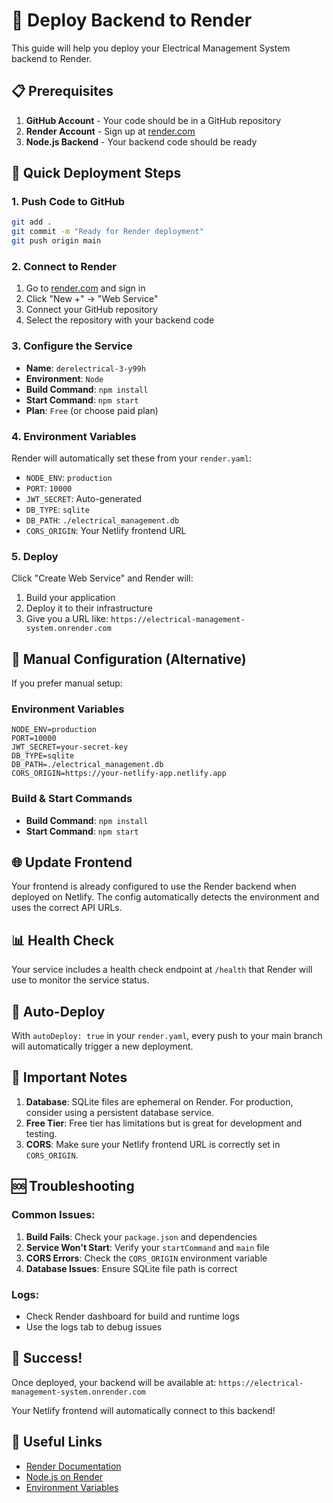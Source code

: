 # 🚀 Deploy Backend to Render

This guide will help you deploy your Electrical Management System backend to Render.

## 📋 Prerequisites

1. **GitHub Account** - Your code should be in a GitHub repository
2. **Render Account** - Sign up at [render.com](https://render.com)
3. **Node.js Backend** - Your backend code should be ready

## 🚀 Quick Deployment Steps

### 1. Push Code to GitHub
```bash
git add .
git commit -m "Ready for Render deployment"
git push origin main
```

### 2. Connect to Render
1. Go to [render.com](https://render.com) and sign in
2. Click "New +" → "Web Service"
3. Connect your GitHub repository
4. Select the repository with your backend code

### 3. Configure the Service
- **Name**: `derelectrical-3-y99h`
- **Environment**: `Node`
- **Build Command**: `npm install`
- **Start Command**: `npm start`
- **Plan**: `Free` (or choose paid plan)

### 4. Environment Variables
Render will automatically set these from your `render.yaml`:
- `NODE_ENV`: `production`
- `PORT`: `10000`
- `JWT_SECRET`: Auto-generated
- `DB_TYPE`: `sqlite`
- `DB_PATH`: `./electrical_management.db`
- `CORS_ORIGIN`: Your Netlify frontend URL

### 5. Deploy
Click "Create Web Service" and Render will:
1. Build your application
2. Deploy it to their infrastructure
3. Give you a URL like: `https://electrical-management-system.onrender.com`

## 🔧 Manual Configuration (Alternative)

If you prefer manual setup:

### Environment Variables
```
NODE_ENV=production
PORT=10000
JWT_SECRET=your-secret-key
DB_TYPE=sqlite
DB_PATH=./electrical_management.db
CORS_ORIGIN=https://your-netlify-app.netlify.app
```

### Build & Start Commands
- **Build Command**: `npm install`
- **Start Command**: `npm start`

## 🌐 Update Frontend

Your frontend is already configured to use the Render backend when deployed on Netlify. The config automatically detects the environment and uses the correct API URLs.

## 📊 Health Check

Your service includes a health check endpoint at `/health` that Render will use to monitor the service status.

## 🔄 Auto-Deploy

With `autoDeploy: true` in your `render.yaml`, every push to your main branch will automatically trigger a new deployment.

## 🚨 Important Notes

1. **Database**: SQLite files are ephemeral on Render. For production, consider using a persistent database service.
2. **Free Tier**: Free tier has limitations but is great for development and testing.
3. **CORS**: Make sure your Netlify frontend URL is correctly set in `CORS_ORIGIN`.

## 🆘 Troubleshooting

### Common Issues:
1. **Build Fails**: Check your `package.json` and dependencies
2. **Service Won't Start**: Verify your `startCommand` and `main` file
3. **CORS Errors**: Check the `CORS_ORIGIN` environment variable
4. **Database Issues**: Ensure SQLite file path is correct

### Logs:
- Check Render dashboard for build and runtime logs
- Use the logs tab to debug issues

## 🎉 Success!

Once deployed, your backend will be available at:
`https://electrical-management-system.onrender.com`

Your Netlify frontend will automatically connect to this backend!

## 🔗 Useful Links

- [Render Documentation](https://render.com/docs)
- [Node.js on Render](https://render.com/docs/deploy-node-express-app)
- [Environment Variables](https://render.com/docs/environment-variables)

